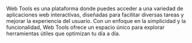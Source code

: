 Web Tools es una plataforma donde puedes acceder a una variedad de aplicaciones web interactivas, diseñadas para facilitar diversas tareas y mejorar la experiencia del usuario. Con un enfoque en la simplicidad y la funcionalidad, Web Tools ofrece un espacio único para explorar herramientas útiles que optimizan tu día a día.
